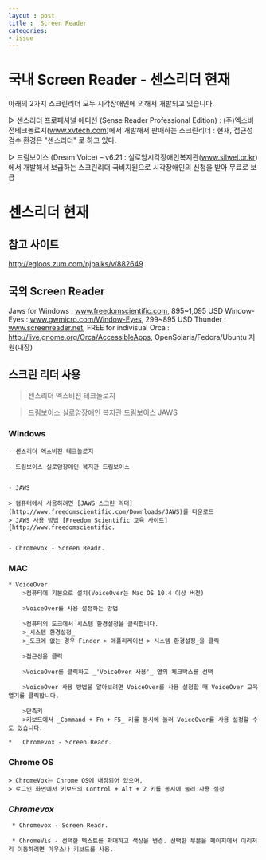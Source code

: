 ```yaml
---
layout : post
title :  Screen Reader
categories: 
- issue
---
```




# 국내 Screen Reader - 센스리더 현재

아래의 2가지 스크린리더 모두 시각장애인에 의해서 개발되고 있습니다.  

▷ 센스리더 프로페셔널 에디션 (Sense Reader Professional Edition)
  : (주)엑스비전테크놀로지(www.xvtech.com)에서 개발해서 판매하는 스크린리더
  :  현재, 접근성 검수 환경은  "센스리더" 로 하고 있다. 


▷ 드림보이스 (Dream Voice) – v6.21 
  : 실로암시각장애인복지관(www.silwel.or.kr)에서 개발해서 보급하는 스크린리더
  	국비지원으로 시각장애인의 신청을 받아 무료로 보급


# 센스리더 현재




## 참고 사이트 
http://egloos.zum.com/njpaiks/v/882649


## 국외 Screen Reader
Jaws for Windows : www.freedomscientific.com, 895~1,095 USD 
Window-Eyes : www.gwmicro.com/Window-Eyes, 299~895 USD 
Thunder : www.screenreader.net, FREE for indivisual 
Orca : http://live.gnome.org/Orca/AccessibleApps, OpenSolaris/Fedora/Ubuntu 지원(내장)



## 스크린 리더 사용 

> 센스리더 엑스비젼 테크놀로지

> 드림보이스 실로암장애인 복지관 드림보이스 
> JAWS


### Windows
	- 센스리더 엑스비젼 테크놀로지

	- 드림보이스 실로암장애인 복지관 드림보이스 


	- JAWS

	> 컴퓨터에서 사용하려면 [JAWS 스크린 리더] (http://www.freedomscientific.com/Downloads/JAWS)를 다운로드
	> JAWS 사용 방법 [Freedom Scientific 교육 사이트] {http://www.freedomscientific.


	- Chromevox - Screen Readr.	


### MAC
	* VoiceOver
		>컴퓨터에 기본으로 설치(VoiceOver는 Mac OS 10.4 이상 버전)

		>VoiceOver를 사용 설정하는 방법

		>컴퓨터의 도크에서 시스템 환경설정을 클릭합니다.
		>_시스템 환경설정_
		>_도크에 없는 경우 Finder > 애플리케이션 > 시스템 환경설정_을 클릭 
		
		>접근성을 클릭
		
		>VoiceOver를 클릭하고 _'VoiceOver 사용'_ 옆의 체크박스를 선택

		>VoiceOver 사용 방법을 알아보려면 VoiceOver를 사용 설정할 때 VoiceOver 교육 열기를 클릭합니다.

		>단축키 
		>키보드에서 _Command + Fn + F5_ 키를 동시에 눌러 VoiceOver를 사용 설정할 수도 있습니다.

	*	Chromevox - Screen Readr.



### Chrome OS
	> ChromeVox는 Chrome OS에 내장되어 있으며, 
	> 로그인 화면에서 키보드의 Control + Alt + Z 키를 동시에 눌러 사용 설정

### _Chromevox_  
	 * Chromevox - Screen Readr.

	 * ChromeVis - 선택한 텍스트를 확대하고 색상을 변경. 선택한 부분을 페이지에서 이리저리 이동하려면 마우스나 키보드를 사용.





	










 



